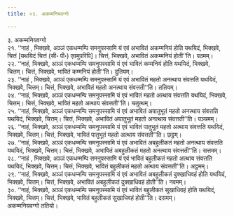 ```yaml
---
title: ०३. अकम्मनियवग्गो

---
```

३. अकम्मनियवग्गो  
२१. ‘‘नाहं , भिक्खवे, अञ्ञं एकधम्मम्पि समनुपस्सामि यं एवं अभावितं अकम्मनियं होति यथयिदं, भिक्खवे, चित्तं [यथयिदं चित्तं (सी॰ पी॰) एवमुपरिपि]। चित्तं, भिक्खवे, अभावितं अकम्मनियं होती’’ति। पठमम्।  
२२. ‘‘नाहं, भिक्खवे, अञ्ञं एकधम्मम्पि समनुपस्सामि यं एवं भावितं कम्मनियं होति यथयिदं, भिक्खवे, चित्तम्। चित्तं, भिक्खवे, भावितं कम्मनियं होती’’ति। दुतियम्।  
२३. ‘‘नाहं , भिक्खवे, अञ्ञं एकधम्मम्पि समनुपस्सामि यं एवं अभावितं महतो अनत्थाय संवत्तति यथयिदं, भिक्खवे, चित्तम्। चित्तं, भिक्खवे, अभावितं महतो अनत्थाय संवत्तती’’ति। ततियम्।  
२४. ‘‘नाहं, भिक्खवे, अञ्ञं एकधम्मम्पि समनुपस्सामि यं एवं भावितं महतो अत्थाय संवत्तति यथयिदं, भिक्खवे, चित्तम्। चित्तं, भिक्खवे, भावितं महतो अत्थाय संवत्तती’’ति। चतुत्थम्।  
२५. ‘‘नाहं, भिक्खवे, अञ्ञं एकधम्मम्पि समनुपस्सामि यं एवं अभावितं अपातुभूतं महतो अनत्थाय संवत्तति यथयिदं, भिक्खवे, चित्तम्। चित्तं, भिक्खवे, अभावितं अपातुभूतं महतो अनत्थाय संवत्तती’’ति। पञ्चमम्।  
२६. ‘‘नाहं, भिक्खवे, अञ्ञं एकधम्मम्पि समनुपस्सामि यं एवं भावितं पातुभूतं महतो अत्थाय संवत्तति यथयिदं, भिक्खवे, चित्तम्। चित्तं, भिक्खवे, भावितं पातुभूतं महतो अत्थाय संवत्तती’’ति। छट्ठम्।  
२७. ‘‘नाहं, भिक्खवे, अञ्ञं एकधम्मम्पि समनुपस्सामि यं एवं अभावितं अबहुलीकतं महतो अनत्थाय संवत्तति यथयिदं, भिक्खवे, चित्तम्। चित्तं, भिक्खवे, अभावितं अबहुलीकतं महतो अनत्थाय संवत्तती’’ति। सत्तमम्।  
२८. ‘‘नाहं , भिक्खवे, अञ्ञं एकधम्मम्पि समनुपस्सामि यं एवं भावितं बहुलीकतं महतो अत्थाय संवत्तति यथयिदं, भिक्खवे, चित्तम्। चित्तं, भिक्खवे, भावितं बहुलीकतं महतो अत्थाय संवत्तती’’ति। अट्ठमम्।  
२९. ‘‘नाहं, भिक्खवे, अञ्ञं एकधम्मम्पि समनुपस्सामि यं एवं अभावितं अबहुलीकतं दुक्खाधिवहं होति यथयिदं, भिक्खवे, चित्तम्। चित्तं, भिक्खवे, अभावितं अबहुलीकतं दुक्खाधिवहं होती’’ति। नवमम्।  
३०. ‘‘नाहं, भिक्खवे, अञ्ञं एकधम्मम्पि समनुपस्सामि यं एवं भावितं बहुलीकतं सुखाधिवहं होति यथयिदं, भिक्खवे, चित्तम्। चित्तं, भिक्खवे, भावितं बहुलीकतं सुखाधिवहं होती’’ति। दसमम्।  
अकम्मनियवग्गो ततियो।  